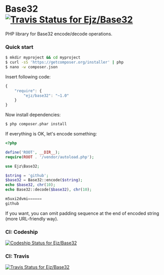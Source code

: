 # Base32 [![Travis Status for Ejz/Base32](https://travis-ci.org/Ejz/Base32.svg?branch=master)](https://travis-ci.org/Ejz/Base32)

PHP library for Base32 encode/decode operations.

### Quick start

```bash
$ mkdir myproject && cd myproject
$ curl -sS 'https://getcomposer.org/installer' | php
$ nano -w composer.json
```

Insert following code:

```javascript
{
    "require": {
        "ejz/base32": "~1.0"
    }
}
```

Now install dependencies:

```bash
$ php composer.phar install
```

If everything is OK, let's encode something:

```php
<?php

define('ROOT', __DIR__);
require(ROOT . '/vendor/autoload.php');

use Ejz\Base32;

$string = 'github';
$base32 = Base32::encode($string);
echo $base32, chr(10);
echo Base32::decode($base32), chr(10);
```

```php
m5uxi2dvmi======
github
```

If you want, you can omit padding sequence at the end of encoded string (more URL-friendly way).

### CI: Codeship

[![Codeship Status for Ejz/Base32](https://codeship.com/projects/e5097e70-78f1-0132-01f8-66d538912ad4/status)](https://codeship.com/projects/55804)

### CI: Travis

[![Travis Status for Ejz/Base32](https://travis-ci.org/Ejz/Base32.svg?branch=master)](https://travis-ci.org/Ejz/Base32)
